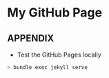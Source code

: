 # My GitHub Page

## APPENDIX

- Test the GitHub Pages locally

```swift
> bundle exec jekyll serve
```